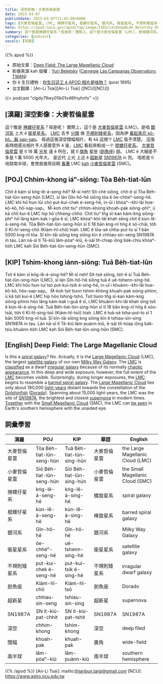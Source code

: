```yaml
---
title: 深空影像：大麥哲倫星雲
date: 2023-03-07
publishdate: 2023-03-07T11:45:00+0800
tags: [大麥哲倫星雲, LMC, 捲螺仔星系, 棍螺仔星系, 銀河系, 衛星星系, 不規則矮星系, 劍魚座, 小麥哲倫星雲, SMC, 超新星, SN1987A, 深空, 闊幅, 南半球]
hero: https://apod.nasa.gov/apod/fap/image/2303/LmcDeepWide_Beletsky_960.jpg
summary: 這个敢是捲螺仔星系？毋是呢！實際上，這个是大麥哲倫星雲 (LMC)，是咱銀河系上大 ê 衛星星系。
categories: [podcast]
vocals: [阿錕]
---
```


{{% apod %}}

- 原始文章：[Deep Field: The Large Magellanic Cloud](https://apod.nasa.gov/apod/ap230307.html)
- 影像來源 kah 版權：[Yuri Beletsky](https://www.instagram.com/yuribeletsky/) ([Carnegie](http://carnegiescience.edu/) [Las Campanas Observatory](http://www.lco.cl/), [TWAN](https://twanight.org/about/))
- 你 ê 生日禮物：[你生日這工 ê APOD 相片是啥物？](https://apod.nasa.gov/apod/calendar/allyears.html) (post 1995)
- 台文翻譯：[An-Li Tsai][An-Li Tsai] ([NCU][NCU])

{{< podcast "clgdy79wy01ik01x46fnyhnfx" >}}

## [漢羅] 深空影像：大麥哲倫星雲
這个敢是 [捲螺仔星系][spiral galaxy]？毋是呢！
實際上，這个是 [大麥哲倫星雲][Large Magellanic Cloud 1] (LMC)，是咱 [銀河系][Milky Way Galaxy] 上大 ê [衛星星系][satellite galaxy]。
[LMC][LMC 1]  去予 [分類][classified] 做 [不規則矮星系][irregular galaxy]，因為伊 [看起來花 kô-kô、鬍 sap-sap][chaotic appearance]。
毋過這張深空闊幅相片，有 kā 這規个 [LMC][LMC 2] 翕予清楚。
這張長時間感光相片予人感覺意外 ê 是，[LMC][LMC 3] 看起來較成一个 [棍螺仔星系][barred spiral galaxy]。
[大麥哲倫星雲][Large Magellanic Cloud 2] 是 tī 18 萬 [光年][light-years] 遠 ê 所在，就 tī [旗魚][Dolphinfish] 星座 ([劍魚座][Dorado]) 遐。
LMC ê 大細差不多是 1 萬 5000 光年大。
是近代 上光 上近 ê [超新星][supernova] [SN1987A][SN1987A] in 兜。
咱若是 tī 地球南半球，會使直接用目睭 [看著][be seen] LMC [kah][Together] [小麥哲倫星雲][Small Magellanic Cloud] (SMC)。


## [POJ] Chhim-khong iáⁿ-siōng: Tōa Be̍h-tiat-lûn
Chit ê kám sī kńg-lê-á-seng-hē? M̄-sī neh!
Si̍t-chè siōng, chit-ê sī Tōa Be̍h-tiat-lûn-seng-hûn (LMC), sī lán Gîn-hô-hē siōng tōa ê ōe-chheⁿ-seng-hē.
LMC khì hō͘ hun-lūi chò put-kui-chek é-seng-hē, in-ūi i khòaⁿ--khí-lâi hoe-kô-kô, hô͘-sap-sap。
M̄-koh chit tiuⁿ chhim-khòng khoah-pak siòng-phìⁿ, ū kā chit kui-ê LMC hip hō͘ chheng-chhó.
Chit tiuⁿ tn̂g sî-kan kám-kng siòng-phìⁿ hō͘ lâng kám-kak ì-gōa ê sī, LMC khòaⁿ-khí-lâi khah sêng chit ê kùn-lê-á-seng-hē.
Tōa Be̍h-tiat-lûn-seng-hûn sī tī 18 bān kng-nî hn̄g ê só͘-chāi, to̍h tī Kî-hî-seng-chō (Kiàm-hî-chō) hiah.
LMC ê tōa-sè chha-put-to sī 1 bān 5000 kng-nî tōa.
Sī kīn-tāi siōng kng siōng kīn ê chhiau-sin-seng SN1987A in tau.
Lán nā-sī tī Tē-kiû lâm-pòaⁿ-kiû, ē-sái ti̍t-chiap iōng ba̍k-chiu khòaⁿ-tio̍h LMC kah Sió Be̍h-tiat-lûn-seng-hûn (SMC).


## [KIP] Tshim-khong iánn-siōng: Tuā Be̍h-tiat-lûn
Tsit ê kám sī kńg-lê-á-sing-hē? M̄-sī neh!
Si̍t-tsè siōng, tsit-ê sī Tuā Be̍h-tiat-lûn-sing-hûn (LMC), sī lán Gîn-hô-hē siōng tuā ê uē-tshenn-sing-hē.
LMC khì hōo hun-luī tsò put-kui-tsik é-sing-hē, in-uī i khuànn--khí-lâi hue-kô-kô, hôo-sap-sap。
M̄-koh tsit tiunn tshim-khòng khuah-pak siòng-phìnn, ū kā tsit kui-ê LMC hip hōo tshing-tshó.
Tsit tiunn tn̂g sî-kan kám-kng siòng-phìnn hōo lâng kám-kak ì-guā ê sī, LMC khuànn-khí-lâi khah sîng tsit ê kùn-lê-á-sing-hē.
Tuā Be̍h-tiat-lûn-sing-hûn sī tī 18 bān kng-nî hn̄g ê sóo-tsāi, to̍h tī Kî-hî-sing-tsō (Kiàm-hî-tsō) hiah.
LMC ê tuā-sè tsha-put-to sī 1 bān 5000 kng-nî tuā.
Sī kīn-tāi siōng kng siōng kīn ê tshiau-sin-sing SN1987A in tau.
Lán nā-sī tī Tē-kiû lâm-puànn-kiû, ē-sái ti̍t-tsiap iōng ba̍k-tsiu khuànn-tio̍h LMC kah Sió Be̍h-tiat-lûn-sing-hûn (SMC).


## [English] Deep Field: The Large Magellanic Cloud
Is this a [spiral galaxy][spiral galaxy]?
No.
Actually, it is the [Large Magellanic Cloud][Large Magellanic Cloud 1] (LMC), the largest [satellite galaxy][satellite galaxy] of our own [Milky Way Galaxy][Milky Way Galaxy].
The [LMC][LMC 1] is [classified][classified] as a dwarf [irregular galaxy][irregular galaxy] because of its normally [chaotic appearance][chaotic appearance].
In this deep and wide exposure, however, the full extent of the [LMC][LMC 2] becomes visible.
Surprisingly, during longer exposures, the [LMC][LMC 3] begins to resemble a [barred spiral galaxy][barred spiral galaxy].
The [Large Magellanic Cloud][Large Magellanic Cloud 2] lies only about 180,000 [light-years][light-years] distant towards the constellation of the [Dolphinfish][Dolphinfish] ([Dorado][Dorado]).
Spanning about 15,000 light-years, the LMC was the site of [SN1987A][SN1987A], the brightest and closest [supernova][supernova] in modern times.
[Together][Together] with the [Small Magellanic Cloud][Small Magellanic Cloud] (SMC), the LMC can [be seen][be seen] in Earth's southern hemisphere with the unaided eye.

## 詞彙學習

|漢羅|POJ|KIP|華語|English|
|-|-|-|-|-|
|大麥哲倫星雲|Tōa Be̍h-tiat-lûn-seng-hûn|Tuā Be̍h-tiat-lûn-sing-hûn|大麥哲倫星雲|the Large Magellanic Cloud (LMC)|
|小麥哲倫星雲|Sió Be̍h-tiat-lûn-seng-hûn|Sió Be̍h-tiat-lûn-sing-hûn|小麥哲倫星雲|the Small Magellanic Cloud (SMC)|
|捲螺仔星系|kńg-lê-á-seng-hē|kńg-lê-á-sing-hē|螺旋星系|spiral galaxy|
|棍螺仔星系|kùn-lê-á-seng-hē|kùn-lê-á-sing-hē|棒旋星系|barred spiral galaxy|
|銀河系|Gîn-hô-hē|Gîn-hô-hē|銀河系|Milky Way Galaxy|
|衛星星系|ōe-chheⁿ-seng-hē|uē-tshenn-sing-hē|衛星星系|satellite galaxy|
|不規則矮星系|put-kui-chek é-seng-hē|put-kui-tsik é-sing-hē|不規則矮星系|irragular dwarf galaxy|
|劍魚座|Kiàm-hî-chō|Kiàm-hî-tsō|劍魚座|Dorado|
|超新星|chhiau-sin-seng|tshiau-sin-sing|超新星|supernova|
|SN1987A|SN it-kiú-pat-chhit|SN it-kiú-pat-tshit|SN1987A|SN1987A|
|深空|chhim-khong|tshim-khong|深空|deep filed|
|闊幅|khoah-pak|khuah-pak|廣角|wide-field|
|南半球|lâm-pòaⁿ-kiû|lâm-puànn-kiû|南半球|southern hemisphere|

{{% /apod %}}
[An-Li Tsai]: mailto:thianbun.taigi@gmail.com
[NCU]: https://www.astro.ncu.edu.tw

[copyright]: https://apod.nasa.gov/apod/fap/lib/about_apod.html#srapply
[License]: https://creativecommons.org/licenses/by/2.0/


[spiral galaxy]:https://en.wikipedia.org/wiki/Spiral_galaxy#/media/File:M101_hires_STScI-PRC2006-10a.jpg
[Large Magellanic Cloud 1]:https://apod.nasa.gov/apod/ap060510.html
[satellite galaxy]:https://spaceplace.nasa.gov/satellite-galaxies/
[Milky Way Galaxy]:http://www.atlasoftheuniverse.com/galaxy.html
[LMC 1]:https://en.wikipedia.org/wiki/Large_Magellanic_Cloud
[classified]:https://www.astr.ua.edu/keel/galaxies/classify.html
[irregular galaxy]:https://en.wikipedia.org/wiki/Irregular_galaxy
[chaotic appearance]:https://apod.nasa.gov/apod/ap180516.html
[LMC 2]:https://apod.nasa.gov/apod/ap060518.html
[LMC 3]:https://apod.nasa.gov/apod/ap060904.html
[barred spiral galaxy]:https://apod.nasa.gov/apod/ap060827.html
[Large Magellanic Cloud 2]:https://apod.nasa.gov/apod/ap070330.html
[light-years]:https://chandra.harvard.edu/photo/cosmic_distance.html
[Dolphinfish]:https://en.wikipedia.org/wiki/Coryphaena
[Dorado]:https://en.wikipedia.org/wiki/Dorado
[SN1987A]:https://www.nasa.gov/feature/goddard/2017/the-dawn-of-a-new-era-for-supernova-1987a
[supernova]:https://spaceplace.nasa.gov/supernova/
[Together]:https://apod.nasa.gov/apod/ap230211.html
[Small Magellanic Cloud]:https://apod.nasa.gov/apod/ap210105.html
[be seen]:https://apod.nasa.gov/apod/ap060806.html
